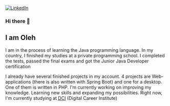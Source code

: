 [![LinkedIn][linkedin-shield]][linkedin-url]

### Hi there 👋
## I am Oleh

  I am in the process of learning the Java programming language. In my country, I finished my studies at a private programming school. I completed the tests, passed the final exams and got 
the Junior Java Developer certification

  I already have several finished projects in my account. 4 projects are Web-applications (there is also written with Spring Boot) and one for a desktop. One of them is written in PHP. 
I'm currently working on improving my knowledge. Learning new skills and expanding my possibilities. 
Right now, I'm currently studying at [DCI](https://digitalcareerinstitute.org/) (Digital Career Institute)

[linkedin-shield]: https://img.shields.io/badge/-LinkedIn-black.svg?style=for-the-badge&logo=linkedin&colorB=555
[linkedin-url]: https://www.linkedin.com/in/oleh-bryl/

